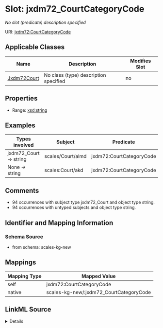 

# Slot: jxdm72_CourtCategoryCode


_No slot (predicate) description specified_





URI: [jxdm72:CourtCategoryCode](http://release.niem.gov/niem/domains/jxdm/7.2/#CourtCategoryCode)



<!-- no inheritance hierarchy -->





## Applicable Classes

| Name | Description | Modifies Slot |
| --- | --- | --- |
| [Jxdm72Court](../classes/Jxdm72Court.md) | No class (type) description specified |  no  |







## Properties

* Range: [xsd:string](xsd:string)






## Examples

| Types involved | Subject | Predicate | Object |
| --- | --- | --- | --- |
| jxdm72_Court → string | scales/Court/almd | jxdm72:CourtCategoryCode | FED |
| None → string | scales:Court/akd | jxdm72:CourtCategoryCode | FED |


## Comments

* 94 occurrences with subject type jxdm72_Court and object type string.
* 94 occurrences with untyped subjects and object type string.

## Identifier and Mapping Information







### Schema Source


* from schema: scales-kg-new




## Mappings

| Mapping Type | Mapped Value |
| ---  | ---  |
| self | jxdm72:CourtCategoryCode |
| native | scales-kg-new/:jxdm72_CourtCategoryCode |




## LinkML Source

<details>
```yaml
name: jxdm72_CourtCategoryCode
description: No slot (predicate) description specified
comments:
- 94 occurrences with subject type jxdm72_Court and object type string.
- 94 occurrences with untyped subjects and object type string.
examples:
- description: jxdm72_Court → string
  object:
    example_object: FED
    example_object_type: string
    example_predicate: jxdm72:CourtCategoryCode
    example_subject: scales/Court/almd
    example_subject_type: jxdm72_Court
- description: None → string
  object:
    example_object: FED
    example_object_type: string
    example_predicate: jxdm72:CourtCategoryCode
    example_subject: scales:Court/akd
    example_subject_type: None
from_schema: scales-kg-new
rank: 1000
slot_uri: jxdm72:CourtCategoryCode
alias: jxdm72_CourtCategoryCode
domain_of:
- jxdm72_Court
range: string

```
</details>
